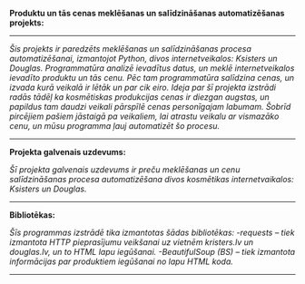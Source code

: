 **Produktu un tās cenas meklēšanas un salīdzināšanas automatizēšanas projekts:**
___

   *Šis projekts ir paredzēts meklēšanas un salīdzināšanas procesa automatizēšanai, izmantojot Python, divos internetveikalos: Ksisters un Douglas. Programmatūra analizē ievadītus datus, un meklē internetveikalos ievadīto produktu un tās cenu. Pēc tam programmatūra salīdzina cenas, un izvada kurā veikalā ir lētāk un par cik eiro.*
   *Ideja par šī projekta izstrādi radās tādēļ ka kosmētiskas produkcijas cenas ir diezgan augstas, un papildus tam daudzi veikali pārspīlē cenas personīgajam labumam. Šobrīd pircējiem pašiem jāstaigā pa veikaliem, lai atrastu veikalu ar vismazāko cenu, un mūsu programma ļauj automatizēt šo procesu.*
   
___


**Projekta galvenais uzdevums:**

   *Šī projekta galvenais uzdevums ir preču meklēšanas un cenu salīdzināšanas procesa automatizēšana divos kosmētikas internetvaikalos: Ksisters un Douglas.*

____

**Bibliotēkas:**

   *Šīs programmas izstrādē tika izmantotas šādas bibliotēkas:*
*-requests – tiek izmantota HTTP pieprasījumu veikšanai uz vietnēm kristers.lv  un douglas.lv, un to HTML lapu iegūšanai.*
*-BeautifulSoup (BS) – tiek izmantota informācijas par produktiem iegūšanai no lapu HTML koda.*

___

